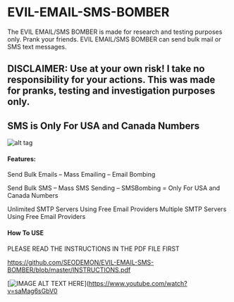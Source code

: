 # EVIL-EMAIL-SMS-BOMBER
The EVIL EMAIL/SMS BOMBER is made for research and testing purposes only.  Prank your friends.  EVIL EMAIL/SMS BOMBER can send bulk mail or SMS text messages.
 
## DISCLAIMER:  Use at your own risk!  I take no responsibility for your actions.  This was made for pranks, testing and investigation purposes only.
 
## SMS is Only For USA and Canada Numbers
 
![alt tag](https://github.com/SEODEMON/EVIL-EMAIL-SMS-BOMBER/blob/master/images/SCREEN_SHOT.jpg)

#### Features:  
Send Bulk Emails – Mass Emailing – Email Bombing

Send Bulk SMS – Mass SMS Sending – SMSBombing  =  Only For USA and Canada Numbers

Unlimited SMTP Servers Using Free Email Providers
Multiple SMTP Servers Using Free Email Providers

#### How To USE 

PLEASE READ THE INSTRUCTIONS IN THE PDF FILE FIRST   

https://github.com/SEODEMON/EVIL-EMAIL-SMS-BOMBER/blob/master/INSTRUCTIONS.pdf


[![IMAGE ALT TEXT HERE](https://github.com/SEODEMON/EVIL-EMAIL-SMS-BOMBER/blob/master/images/youtube.JPG)](https://www.youtube.com/watch?v=saMag6sGbV0


